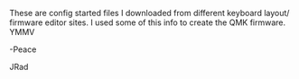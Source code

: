 These are config started files I downloaded from different keyboard layout/ firmware editor sites. I used some of this info to create the QMK firmware. YMMV

-Peace

JRad